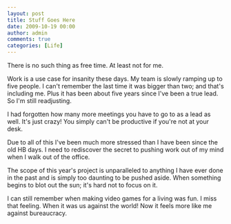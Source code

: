 ```yaml
---
layout: post
title: Stuff Goes Here
date: 2009-10-19 00:00
author: admin
comments: true
categories: [Life]
---
```

There is no such thing as free time.  At least not for me.

Work is a use case for insanity these days.  My team is slowly ramping up to five people.  I can't remember the last time it was bigger than two; and that's including me.  Plus it has been about five years since I've been a true lead.  So I'm still readjusting.

I had forgotten how many more meetings you have to go to as a lead as well.  It's just crazy!  You simply can't be productive if you're not at your desk.

Due to all of this I've been much more stressed than I have been since the old HB days.  I need to rediscover the secret to pushing work out of my mind when I walk out of the office.

The scope of this year's project is unparalleled to anything I have ever done in the past and is simply too daunting to be pushed aside.  When something begins to blot out the sun; it's hard not to focus on it.

I can still remember when making video games for a living was fun.  I miss that feeling.  When it was us against the world!  Now it feels more like me against bureaucracy.
